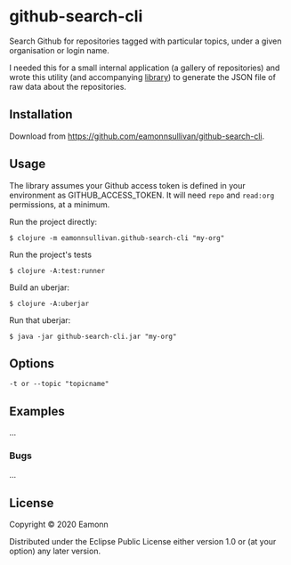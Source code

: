# github-search-cli

Search Github for repositories tagged with particular topics, under a given organisation or login name.

I needed this for a small internal application (a gallery of repositories) and wrote this utility (and accompanying [library](https://github.com/eamonnsullivan/github-search)) to generate the JSON file of raw data about the repositories.

## Installation

Download from https://github.com/eamonnsullivan/github-search-cli.

## Usage

The library assumes your Github access token is defined in your environment as GITHUB_ACCESS_TOKEN. It will need `repo` and `read:org` permissions, at a minimum.

Run the project directly:

    $ clojure -m eamonnsullivan.github-search-cli "my-org"

Run the project's tests

    $ clojure -A:test:runner

Build an uberjar:

    $ clojure -A:uberjar

Run that uberjar:

    $ java -jar github-search-cli.jar "my-org"

## Options

    -t or --topic "topicname"

## Examples

...

### Bugs

...

## License

Copyright © 2020 Eamonn

Distributed under the Eclipse Public License either version 1.0 or (at
your option) any later version.
